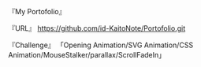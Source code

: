 『My Portofolio』

『URL』 https://github.com/id-KaitoNote/Portofolio.git

『Challenge』 「Opening Animation/SVG Animation/CSS Animation/MouseStalker/parallax/ScrollFadeIn」
